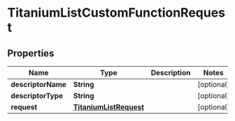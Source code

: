 

# TitaniumListCustomFunctionRequest


## Properties

| Name | Type | Description | Notes |
|------------ | ------------- | ------------- | -------------|
|**descriptorName** | **String** |  |  [optional] |
|**descriptorType** | **String** |  |  [optional] |
|**request** | [**TitaniumListRequest**](TitaniumListRequest.md) |  |  [optional] |



